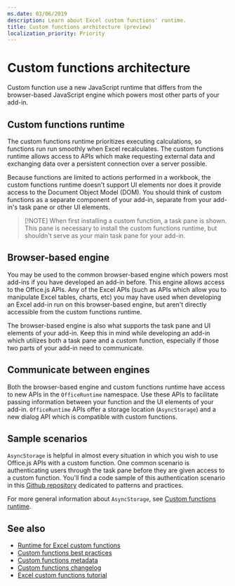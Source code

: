 ```yaml
---
ms.date: 03/06/2019
description: Learn about Excel custom functions' runtime. 
title: Custom functions architecture (preview)
localization_priority: Priority
---
```

# Custom functions architecture

Custom function use a new JavaScript runtime that differs from the browser-based JavaScript engine which powers most other parts of your add-in.

## Custom functions runtime
The custom functions runtime prioritizes executing calculations, so functions run run smoothly when Excel recalculates. The custom functions runtime allows access to APIs which make requesting external data and exchanging data over a persistent connection over a server possible.

Because functions are limited to actions performed in a workbook, the custom functions runtime doesn't support UI elements nor does it provide access to the Document Object Model (DOM). You should think of custom functions as a separate component of your add-in, separate from your add-in's task pane or other UI elements.

>[!NOTE] When first installing a custom function, a task pane is shown. This pane is necessary to install the custom functions runtime, but shouldn't serve as your main task pane for your add-in.

## Browser-based engine

You may be used to the common browser-based engine which powers most add-ins if you have developed an add-in before. This engine allows access to the Office.js APIs. Any of the Excel APIs (such as APIs which allow you to manipulate Excel tables, charts, etc) you may have used when developing an Excel add-in run on this browser-based engine, but aren't directly accessible from the custom functions runtime. 

The browser-based engine is also what supports the task pane and UI elements of your add-in. Keep this in mind while developing an add-in which utilizes both a task pane and a custom function, especially if those two parts of your add-in need to communicate.

## Communicate between engines

Both the browser-based engine and custom functions runtime have access to new APIs in the `OfficeRuntime` namespace. Use these APIs to facilitate passing information between your function and the UI elements of your add-in. `OfficeRuntime` APIs offer a storage location (`AsyncStorage`) and a new dialog API which is compatible with custom functions.

## Sample scenarios

`AsyncStorage` is helpful in almost every situation in which you wish to use Office.js APIs with a custom function. One common scenario is authenticating users through the task pane before they are given access to a custom function. You'll find a code sample of this authentication scenario in this [Github repository](https://github.com/OfficeDev/PnP-OfficeAddins/tree/master/Excel-custom-functions/AsyncStorage) dedicated to patterns and practices.

For more general information about `AsyncStorage`, see [Custom functions runtime](./custom-functions-runtime.md).

## See also

* [Runtime for Excel custom functions](custom-functions-runtime.md)
* [Custom functions best practices](custom-functions-best-practices.md)
* [Custom functions metadata](custom-functions-json.md)
* [Custom functions changelog](custom-functions-changelog.md)
* [Excel custom functions tutorial](../tutorials/excel-tutorial-create-custom-functions.md)
